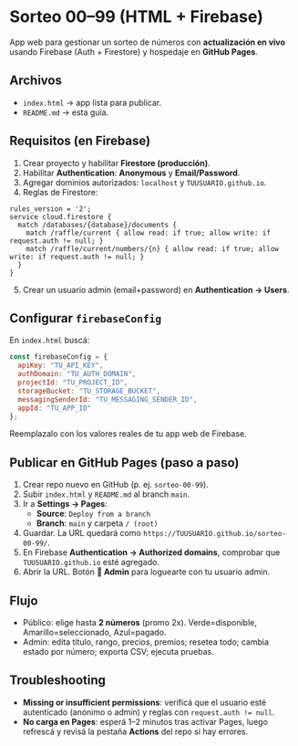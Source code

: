 # Sorteo 00–99 (HTML + Firebase)

App web para gestionar un sorteo de números con **actualización en vivo** usando Firebase (Auth + Firestore) y hospedaje en **GitHub Pages**.

## Archivos
- `index.html` → app lista para publicar.
- `README.md` → esta guía.

## Requisitos (en Firebase)
1. Crear proyecto y habilitar **Firestore (producción)**.
2. Habilitar **Authentication**: **Anonymous** y **Email/Password**.
3. Agregar dominios autorizados: `localhost` y `TUUSUARIO.github.io`.
4. Reglas de Firestore:
```
rules_version = '2';
service cloud.firestore {
  match /databases/{database}/documents {
    match /raffle/current { allow read: if true; allow write: if request.auth != null; }
    match /raffle/current/numbers/{n} { allow read: if true; allow write: if request.auth != null; }
  }
}
```
5. Crear un usuario admin (email+password) en **Authentication → Users**.

## Configurar `firebaseConfig`
En `index.html` buscá:
```js
const firebaseConfig = {
  apiKey: "TU_API_KEY",
  authDomain: "TU_AUTH_DOMAIN",
  projectId: "TU_PROJECT_ID",
  storageBucket: "TU_STORAGE_BUCKET",
  messagingSenderId: "TU_MESSAGING_SENDER_ID",
  appId: "TU_APP_ID"
};
```
Reemplazalo con los valores reales de tu app web de Firebase.

## Publicar en GitHub Pages (paso a paso)
1. Crear repo nuevo en GitHub (p. ej. `sorteo-00-99`).
2. Subir `index.html` y `README.md` al branch `main`.
3. Ir a **Settings → Pages**:
   - **Source**: `Deploy from a branch`
   - **Branch**: `main` y carpeta `/ (root)`
4. Guardar. La URL quedará como `https://TUUSUARIO.github.io/sorteo-00-99/`.
5. En Firebase **Authentication → Authorized domains**, comprobar que `TUUSUARIO.github.io` esté agregado.
6. Abrir la URL. Botón **🔑 Admin** para loguearte con tu usuario admin.

## Flujo
- Público: elige hasta **2 números** (promo 2x). Verde=disponible, Amarillo=seleccionado, Azul=pagado.
- Admin: edita título, rango, precios, premios; resetea todo; cambia estado por número; exporta CSV; ejecuta pruebas.

## Troubleshooting
- **Missing or insufficient permissions**: verificá que el usuario esté autenticado (anónimo o admin) y reglas con `request.auth != null`.
- **No carga en Pages**: esperá 1–2 minutos tras activar Pages, luego refrescá y revisá la pestaña **Actions** del repo si hay errores.
